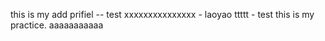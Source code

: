 this is my add prifiel   -- test
xxxxxxxxxxxxxxx - laoyao
ttttt	- test
this is my practice.
aaaaaaaaaaa
